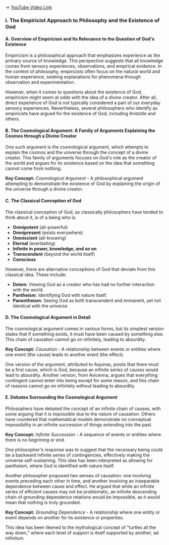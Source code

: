 -> [YouTube Video Link](https://www.youtube.com/watch?v=ajWdH7SJAOU&list=PLzWd5Ny3vW3TmAbJH3fYMRjNUptY0uPW8&index=14&pp=iAQB)

### I. The Empiricist Approach to Philosophy and the Existence of God
#### A. Overview of Empiricism and Its Relevance to the Question of God's Existence

Empiricism is a philosophical approach that emphasizes experience as the primary source of knowledge. This perspective suggests that all knowledge comes from sensory experiences, observations, and empirical evidence. In the context of philosophy, empiricists often focus on the natural world and human experience, seeking explanations for phenomena through observation and experimentation.

However, when it comes to questions about the existence of God, empiricism might seem at odds with the idea of a divine creator. After all, direct experience of God is not typically considered a part of our everyday sensory experiences. Nevertheless, several philosophers who identify as empiricists have argued for the existence of God, including Aristotle and others.

#### B. The Cosmological Argument: A Family of Arguments Explaining the Cosmos through a Divine Creator

One such argument is the cosmological argument, which attempts to explain the cosmos and the universe through the concept of a divine creator. This family of arguments focuses on God's role as the creator of the world and argues for its existence based on the idea that something cannot come from nothing.

**Key Concept:** _Cosmological Argument_ - A philosophical argument attempting to demonstrate the existence of God by explaining the origin of the universe through a divine creator.

#### C. The Classical Conception of God

The classical conception of God, as classically philosophers have tended to think about it, is of a being who is:

* **Omnipotent** (all-powerful)
* **Omnipresent** (exists everywhere)
* **Omniscient** (all-knowing)
* **Eternal** (everlasting)
* **Infinite in power, knowledge, and so on**
* **Transcendent** (beyond the world itself)
* **Conscious**

However, there are alternative conceptions of God that deviate from this classical idea. These include:

* **Deism**: Viewing God as a creator who has had no further interaction with the world.
* **Pantheism**: Identifying God with nature itself.
* **Panentheism**: Seeing God as both transcendent and immanent, yet not identical with the universe.

#### D. The Cosmological Argument in Detail

The cosmological argument comes in various forms, but its simplest version states that if something exists, it must have been caused by something else. This chain of causation cannot go on infinitely, leading to absurdity.

**Key Concept:** _Causation_ - A relationship between events or entities where one event (the cause) leads to another event (the effect).

One version of the argument, attributed to Aquinas, posits that there must be a first cause, which is God, because an infinite series of causes would lead to absurdity. Another version, from Avicenna, argues that everything contingent cannot enter into being except for some reason, and this chain of reasons cannot go on infinitely without leading to absurdity.

#### E. Debates Surrounding the Cosmological Argument

Philosophers have debated the concept of an infinite chain of causes, with some arguing that it is impossible due to the nature of causation. Others have countered that mathematical models demonstrate no conceptual impossibility in an infinite succession of things extending into the past.

**Key Concept:** _Infinite Succession_ - A sequence of events or entities where there is no beginning or end.

One philosopher's response was to suggest that the necessary being could be a backward infinite series of contingencies, effectively making the universe self-sustaining. This idea has been interpreted as allowing for pantheism, where God is identified with nature itself.

Another philosopher proposed two senses of causation: one involving events preceding each other in time, and another involving an inseparable dependence between cause and effect. He argued that while an infinite series of efficient causes may not be problematic, an infinite descending chain of grounding dependence relations would be impossible, as it would mean that nothing is truly grounded.

**Key Concept:** _Grounding Dependence_ - A relationship where one entity or event depends on another for its existence or properties.

This idea has been likened to the mythological concept of "turtles all the way down," where each level of support is itself supported by another, ad infinitum.